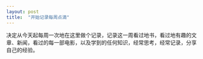 ```yaml
---
layout: post
title:  "开始记录每周点滴"
---
```


决定从今天起每周一次地在这里做个记录，记录这一周看过地书，看过地有趣的文章、新闻，看过的每一部电影，以及学到的任何知识，经常思考，经常记录，分享自己的经验。